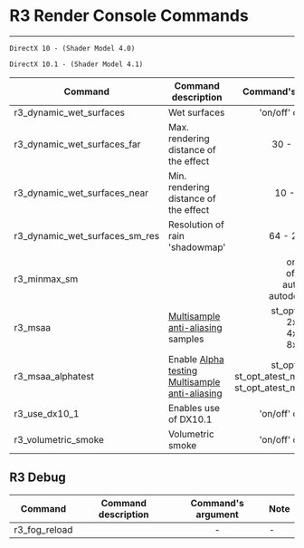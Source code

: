 # R3 Render Console Commands

___

```admonish
DirectX 10 - (Shader Model 4.0)

DirectX 10.1 - (Shader Model 4.1)
```

| Сommand | Command description | Command's argument | Note |
|---|---|:---:|---|
| r3_dynamic_wet_surfaces | Wet surfaces | 'on/off' or '1/0' | - |
| r3_dynamic_wet_surfaces_far | Max. rendering distance of the effect | 30 - 100 | - |
| r3_dynamic_wet_surfaces_near | Min. rendering distance of the effect | 10 - 70 | - |
| r3_dynamic_wet_surfaces_sm_res | Resolution of rain 'shadowmap' | 64 - 2048 | - |
| r3_minmax_sm |  | on<br> off<br> auto<br> autodetect | - |
| r3_msaa | [Multisample anti-aliasing](https://en.wikipedia.org/wiki/Multisample_anti-aliasing#) samples | st_opt_off<br> 2x<br> 4x<br> 8x | - |
| r3_msaa_alphatest | Enable [Alpha testing Multisample anti-aliasing](https://en.wikipedia.org/wiki/Multisample_anti-aliasing#Alpha_testing)  | st_opt_off<br> st_opt_atest_msaa_dx10_0<br> st_opt_atest_msaa_dx10_1 | - |
| r3_use_dx10_1 | Enables use of DX10.1 | 'on/off' or '1/0' | - |
| r3_volumetric_smoke | Volumetric smoke | 'on/off' or '1/0' | - |

## R3 Debug

| Сommand | Command description | Command's argument | Note |
|---|---|:---:|---|
| r3_fog_reload |  | - | - |
